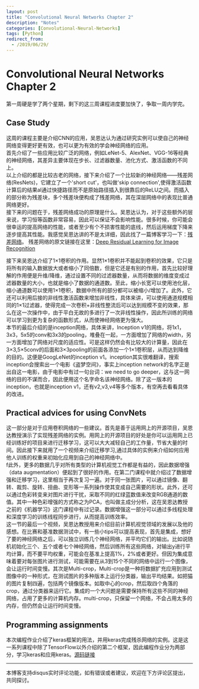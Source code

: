 ```yaml
---
layout: post
title: "Convolutional Neural Networks Chapter 2"
description: "Notes"
categories: [Convolutional-Neural-Networks]
tags: [Python]
redirect_from:
  - /2019/06/29/
---
```


# Convolutional Neural Networks Chapter 2  

第一周硬是学了两个星期，剩下的这三周课程进度要加快了，争取一周内学完。  

## Case Study  

这周的课程主要是介绍CNN的应用，吴恩达认为通过研究实例可以使自己的神经网络变得更好更有效，也可以更为有效的学会神经网络的应用。  
首先介绍了一些应用比较广泛的网络，例如LeNet-5、AlexNet、VGG-16等经典的神经网络，其差异主要体现在步长、过滤器数量、池化方式、激活函数的不同上。  
以上介绍的都是比较古老的网络，接下来介绍了一个比较新的神经网络——残差网络(ResNets)，它建立了一个'short cut'，也叫做'skip connection',使得激活函数计算后的结果al通过快捷路径而不是原始路径插入到很靠后的ReLU之间。而插入的部分称为残差块，多个残差块便构成了残差网络，其在深层网络中的表现比普通网络更好。  
接下来的问题在于，残差网络成功的原理是什么。吴恩达认为，对于这些额外的层来说，学习恒等函数非常容易，因此可以保证不会影响性能。很多时候，你可能会很幸运的提高网络的性能，或者至少有个不损害性能的底线，然后运用梯度下降来逐步提高其性能。我感觉吴恩达讲的不是太详细，因此找了一篇博客学习一下：[残差网络](https://www.cnblogs.com/wuliytTaotao/p/9560205.html)。  残差网络的原文链接在这里：[Deep Residual Learning for Image Recognition](https://www.cv-foundation.org/openaccess/content_cvpr_2016/papers/He_Deep_Residual_Learning_CVPR_2016_paper.pdf)  

接下来吴恩达介绍了1×1卷积的作用。显然1×1卷积并不能起到卷积的效果，它只是将所有的输入数据放大或者缩小了同倍数，但是它还是有别的作用，首先比较好理解的作用便是升维/降维，通过设置不同的过滤器数量，从而将数据的维度变成过滤器数量的大小，也就是缩小了数据的通道数。至此，缩小长宽可以使用池化层，缩小通道数可以使用1×1卷积，数据中所有的部分都可以被缩小/增加了。此外，它还可以利用后接的非线性激活函数来增加非线性，具体来讲，可以使用通道规模相同的1×1过滤器，使得完成一次卷积+非线性整流后可以达到规模不变的效果，那么在这一次操作中，由于平白无故的多进行了一次非线性操作，因此所训练的网络可以学习到更为复杂的函数形式，从而使神经网络更为强大。  
本节的最后介绍的是inception网络，具体来讲，Inception v1的网络，将1x1，3x3，5x5的conv和3x3的pooling，堆叠在一起，一方面增加了网络的width，另一方面增加了网络对尺度的适应性。可是这样仍然会有比较大的计算量，因此在3×3,5×5conv的后面和3×3pooling的前面各添加一个1×1卷积层，从而达到降维的目的。这便是GoogLeNet的inception v1。inception其实很难翻译，搜索inception会搜索出一个电影《盗梦空间》，事实上inception network的名字正是出自这一电影，由于电影中有过一句台词：we need to go deeper，这与这一网络的目的不谋而合，因此便用这个名字命名该神经网络。除了这一版本的inception，也就是inception v1，还有v2,v3,v4等多个版本，有空再去看看具体的改进。  

## Practical advices for using ConvNets  

这一部分是对于应用卷积网络的一些建议。首先是善于运用网上的开源项目，吴恩达教授演示了实现残差网络的实例。用网上的开源项目的好处是你可以运用网上已经训练好的项目来进行迁移学习，这可以大大减轻自己的工作量，节省大量的时间。因此接下来就用了一个视频来介绍迁移学习,通过具体的实例来介绍如何应用他人训练的权重来初始化应用到自己的神经网络中。  
f此外，更多的数据几乎对所有类型的计算机视觉工作都是有益的，因此数据增强（data augmentation）便起到了很好的作用。在第二门课程中就介绍过了数据增强和迁移学习，这里相当于再次复习一遍。对于同一张图片，可以通过镜像、翻转、裁剪、旋转、扭曲、变形等一系列操作使其变成自己需要的形状。此外，还可以通过色彩转变来对图片进行干扰，采取不同的红绿蓝数值来改变RGB通道的数值。其中一种色彩增强的方式称之为PCA，也叫做主成分分析，这在吴恩达教授之前的《机器学习》这门课程中有过记录。数据增强这一部分可以通过多线程处理和深度学习的训练线程同步进行，从而提高训练效率。  
这一节的最后一个视频，吴恩达教授用来介绍目前计算机视觉领域的发展以及他的感想。在比赛和基准数据测试中，有一些小tips可以提高表现，首先是集成，想好了要的神经网络之后，可以独立训练几个神经网络，并平均它们的输出。比如说随机初始化三个、五个或者七个神经网络，然后训练所有这些网络，对输出y进行平均计算，而不要平均权重，可能会在基准上提高1%，2%或者更好。但因为集成意味着要对每张图片进行测试，可能需要在从3到15个不同的网络中运行一个图像，会让运行时间变慢。其次是Multi-crop，Multi-crop是一种将数据扩充应用到测试图像中的一种形式，在测试图片的多种版本上运行分类器，输出平均结果。如把猫的图片复制四遍，包括两个镜像版本。如取中心的crop，然后取四个角落的crop，通过分类器来运行它。集成的一个大问题是需要保持所有这些不同的神经网络，占用了更多的计算机内存。multi-crop，只保留一个网络，不会占用太多的内存，但仍然会让运行时间变慢。  

## Programming assignments  

本次编程作业介绍了keras框架的用法，并用keras完成残杀网络的实例。这是这一系列课程中除了TensorFlow以外介绍的第二个框架，因此编程作业分为两部分，学习keras和应用keras。[源码链接](https://github.com/JustinYuu/Deeplearning-study/tree/master/Convolution%20Nerual%20Network)  

---
本博客支持disqus实时评论功能，如有错误或者建议，欢迎在下方评论区提出，共同探讨。  
